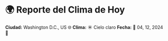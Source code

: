 # 🌍 Reporte del Clima de Hoy

**Ciudad:** Washington D.C., US 🌐
**Clima:** ☀️ Cielo claro
**Fecha:** 📅 04, 12, 2024 🚀
